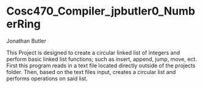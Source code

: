 # Cosc470_Compiler_jpbutler0_NumberRing
Jonathan Butler

This Project is designed to create a circular linked list of integers and perform basic linked list functions; 
such as insert, append, jump, move, ect. First this program reads in a text file located directly outside of the projects folder.
Then, based on the text files input, creates a circular list and performs operations on said list.
